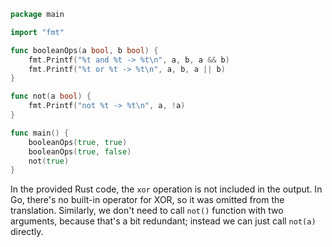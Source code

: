 ```go
package main

import "fmt"

func booleanOps(a bool, b bool) {
	fmt.Printf("%t and %t -> %t\n", a, b, a && b)
	fmt.Printf("%t or %t -> %t\n", a, b, a || b)
}

func not(a bool) {
	fmt.Printf("not %t -> %t\n", a, !a)
}

func main() {
	booleanOps(true, true)
	booleanOps(true, false)
	not(true)
}
```
In the provided Rust code, the `xor` operation is not included in the output. In Go, there's no built-in operator for XOR, so it was omitted from the translation. Similarly, we don't need to call `not()` function with two arguments, because that's a bit redundant; instead we can just call `not(a)` directly.
